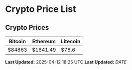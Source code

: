 # Crypto Price List

## Crypto Prices
| Bitcoin | Ethereum | Litecoin |
| ------- | -------- | -------- |
| $84863 | $1641.49 | $78.6 |
**Last Updated:** 2025-04-12 18:25 UTC
**Last Updated:** $DATE$
